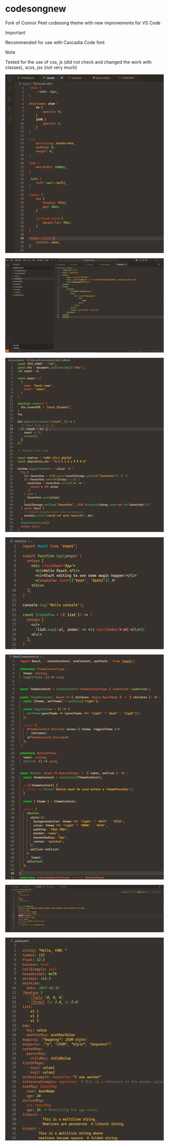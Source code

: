 # codesongnew

Fork of Connor Peet codesong theme with new improvements for VS Code

> [!IMPORTANT]  
> Recommended for use with Cascadia Code font 

> [!NOTE]  
> Tested for the use of css, js (did not check and changed the work with classes), scss, jsx (not very much)

![CSS](public/CSS.png)

![HTML](public/HTML.png)

![JS](public/JS.png)

![React](public/React.png)

![React - TypeScript](public/ReactTypeScript.png)

![SCSS](public/SCSS.png)

![YAML](public/YAML.png)